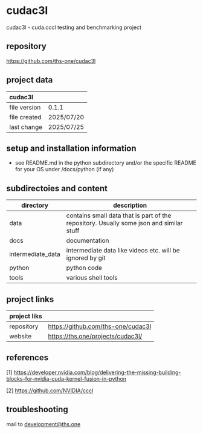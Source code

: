 # cudac3l 

cudac3l - cuda.cccl testing and benchmarking project

## repository
  https://github.com/ths-one/cudac3l
  
## project data

  | cudac3l ||
  |:--|:--|
  | file version  | 0.1.1 |
  | file created  | 2025/07/20 |
  | last change   | 2025/07/25 |
  
## setup and installation information
   - see README.md in the python subdirectory and/or the specific README for your OS under /docs/python (if any)

## subdirectoies and content
  |directory|description|
  |---------|-----------|
  | data | contains small data that is part of the repository. Usually some json and similar stuff |
  | docs | documentation |
  | intermediate_data | intermediate data like videos etc. will be ignored by git |
  | python | python code |
  | tools | various shell tools |

## project links

  | project liks ||
  |:--|:--|
  | repository | https://github.com/ths-one/cudac3l |
  | website    | https://ths.one/projects/cudac3l/ |

## references

[1]  https://developer.nvidia.com/blog/delivering-the-missing-building-blocks-for-nvidia-cuda-kernel-fusion-in-python

[2]  https://github.com/NVIDIA/cccl

## troubleshooting

mail to development@ths.one
  
